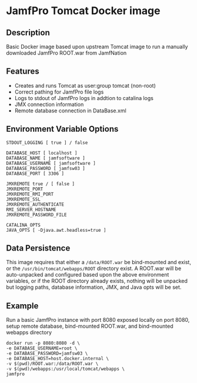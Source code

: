 # JamfPro Tomcat Docker image

## Description
Basic Docker image based upon upstream Tomcat image to run a manually downloaded JamfPro ROOT.war from JamfNation

## Features
* Creates and runs Tomcat as user:group tomcat (non-root)
* Correct pathing for JamfPro file logs
* Logs to stdout of JamfPro logs in addtion to catalina logs
* JMX connection information
* Remote database connection in DataBase.xml

## Environment Variable Options
```
STDOUT_LOGGING [ true ] / false

DATABASE_HOST [ localhost ]
DATABASE_NAME [ jamfsoftware ]
DATABASE_USERNAME [ jamfsoftware ]
DATABASE_PASSWORD [ jamfsw03 ]
DATABASE_PORT [ 3306 ]

JMXREMOTE true / [ false ]
JMXREMOTE_PORT
JMXREMOTE_RMI_PORT
JMXREMOTE_SSL
JMXREMOTE_AUTHENTICATE
RMI_SERVER_HOSTNAME
JMXREMOTE_PASSWORD_FILE

CATALINA_OPTS
JAVA_OPTS [ -Djava.awt.headless=true ]

```

## Data Persistence
This image requires that either a `/data/ROOT.war` be bind-mounted and exist, or the `/usr/bin/tomcat/webapps/ROOT` directory exist.
A ROOT.war will be auto-unpacked and configured based upon the above environment variables, or if the ROOT directory already exists, nothing will be unpacked but logging paths, database information, JMX, and Java opts will be set.

## Example
Run a basic JamfPro instance with port 8080 exposed locally on port 8080, setup remote database, bind-mounted ROOT.war, and bind-mounted webapps directory

```
docker run -p 8080:8080 -d \
-e DATABASE_USERNAME=root \
-e DATABASE_PASSWORD=jamfsw03 \
-e DATABASE_HOST=host.docker.internal \
-v $(pwd)/ROOT.war:/data/ROOT.war \
-v $(pwd)/webapps:/usr/local/tomcat/webapps \
jamfpro
```